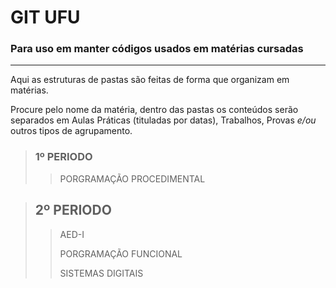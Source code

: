 # GIT UFU
### Para uso em manter códigos usados em matérias cursadas

---

<p>Aqui as estruturas de pastas são feitas de forma que organizam em matérias.</p>
<p>Procure pelo nome da matéria, dentro das pastas os conteúdos serão separados em Aulas Práticas (tituladas por datas), Trabalhos, Provas <em>e/ou</em> outros tipos de agrupamento.</p>

> ### 1º PERIODO
>
>> PORGRAMAÇÃO PROCEDIMENTAL

> ## 2º PERIODO
>
>> AED-I
>> 
>> PORGRAMAÇÃO FUNCIONAL
>> 
>> SISTEMAS DIGITAIS
>> 
